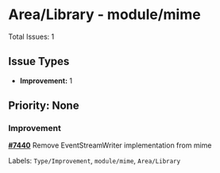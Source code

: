 # Area/Library - module/mime

Total Issues: 1

## Issue Types

- **Improvement:** 1

## Priority: None

### Improvement

**[#7440](https://github.com/ballerina-platform/ballerina-library/issues/7440)** Remove EventStreamWriter implementation from mime

Labels: `Type/Improvement`, `module/mime`, `Area/Library`

